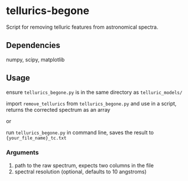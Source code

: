 # tellurics-begone
Script for removing telluric features from astronomical spectra.

## Dependencies
numpy, scipy, matplotlib

## Usage
ensure ```tellurics_begone.py``` is in the same directory as ```telluric_models/```

import ```remove_tellurics``` from ```tellurics_begone.py``` and use in a script, returns the corrected spectrum as an array

or

run ```tellurics_begone.py``` in command line, saves the result to ```{your_file_name}_tc.txt```

### Arguments
1. path to the raw spectrum, expects two columns in the file
2. spectral resolution (optional, defaults to 10 angstroms)
